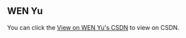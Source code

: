 ## WEN Yu

You can click the [View on WEN Yu's CSDN](https://blog.csdn.net/qq3553685) to view on CSDN.


